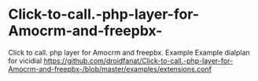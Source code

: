 # Click-to-call.-php-layer-for-Amocrm-and-freepbx-
Click to call. php layer for Amocrm and freepbx.  Example
Example dialplan for vicidial https://github.com/droidfanat/Click-to-call.-php-layer-for-Amocrm-and-freepbx-/blob/master/examples/extensions.conf 
